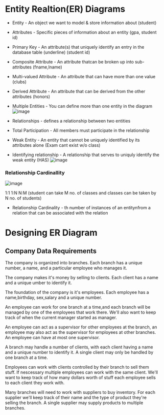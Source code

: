 # Entity Realtion(ER) Diagrams

* Entity - An object we want to model & store information about (student)
* Attributes - Specific pieces of information about an entity (gpa, student id)
* Primary Key - An attribute(s) that uniquely identify an entry in the 
database table  (underline) (student id)
* Composite Attribute - An attribute thatcan be broken up into sub-attributes (fname,lname)
* Multi-valued Attribute - An attribute that can have more than one value (clubs)
* Derived Attribute - An attribute that can be derived from the other attributes (honors)

* Multiple Entities - You can define more than one entity in the diagram
![image](https://user-images.githubusercontent.com/102249128/201480941-b4913692-465a-49a2-8e3a-ac416324b9fd.png)

* Relationships - defines a relationship between two entities
* Total Participation - All members must participate in the relationship

* Weak Entity - An entity that cannot be uniquely identified by its attributes alone (Exam cant exist w/o class)
* Identifying relationship - A relationship that serves to uniquly identify the weak entity (HAS)
![image](https://user-images.githubusercontent.com/102249128/201482270-c7e2ce92-a4e0-4dd6-9644-f5b2ece99b1a.png)

### Relationship Cardinallity 
![image](https://user-images.githubusercontent.com/102249128/201481905-922b2f30-e8d3-4929-8b3a-0e3f3610c9de.png)

1:1
1:N
N:M (student can take M no. of classes and classes can be taken by N no. of students)

* Relationship Cardinality - th number of instances of an entitynfrom a relation that can be
associated with the relation

# Designing ER Diagram

## Company Data Requirements
The company is organized into branches. Each branch has a unique number, a name, and a
particular employee who manages it.

The company makes it's money by selling to clients. Each client has a name and a unique
umber to identify it.

The foundation of the company is it's employees. Each employee has a name,birthday,
sex,salary and a unique number.

An employee can work for one branch at a time,and each branch will be managed by one of
the employees that work there. We'll also want to keep track of when the current manager
started as manager.

An employee can act as a supervisor for other employees at the branch, an employee may
also act as the supervisor for employees at other branches. An employee can have at most
one supervisor.

A branch may handle a number of clients, with each client having a name and a unique
number to identify it. A single client may only be handled by one branch at a time.

Employees can work with clients controlled by their branch to sell them stuff. If nescessary
multiple employees can work with the same client. We'll want to keep track of how many
dollars worth of stuff each employee sells to each client they work with.

Many branches will need to work with suppliers to buy inventory. For each supplier we'll keep
track of their name and the type of product they're selling the branch. A single supplier may
supply products to multiple branches.




